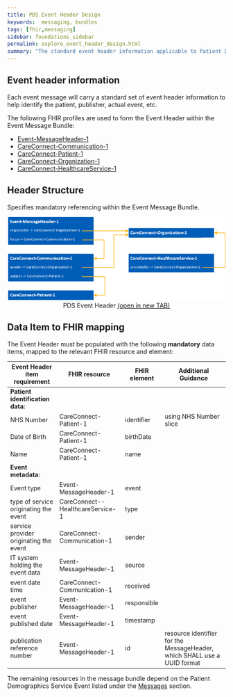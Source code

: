 ```yaml
---
title: PDS Event Header Design
keywords:  messaging, bundles
tags: [fhir,messaging]
sidebar: foundations_sidebar
permalink: explore_event_header_design.html
summary: "The standard event header information applicable to Patient Demographics Service (PDS) event messages"
---
```


## Event header information ##
Each event message will carry a standard set of event header information to help identify the patient, publisher, actual event, etc.

The following FHIR profiles are used to form the Event Header within the Event Message Bundle:

- [Event-MessageHeader-1](https://fhir.nhs.uk/STU3/StructureDefinition/Event-MessageHeader-1)
- [CareConnect-Communication-1](https://fhir.hl7.org.uk/STU3/StructureDefinition/CareConnect-Communication-1)
- [CareConnect-Patient-1](https://fhir.hl7.org.uk/STU3/StructureDefinition/CareConnect-Patient-1)
- [CareConnect-Organization-1](https://fhir.hl7.org.uk/STU3/StructureDefinition/CareConnect-Organization-1)
- [CareConnect-HealthcareService-1](https://fhir.hl7.org.uk/STU3/StructureDefinition/CareConnect-HealthcareService-1)

## Header Structure

Specifies mandatory referencing within the Event Message Bundle.

<div style="text-align:center; margin-bottom:20px" >
	<a href="images/explore/pds_header.png" target="_blank"><img src="images/explore/pds_header.png"></a><br/>
	PDS Event Header <a href="images/explore/pds_header.png" target="_blank">(open in new TAB)</a>
</div>

## Data Item to FHIR mapping ##

The Event Header must be populated with the following **mandatory** data items, mapped to the relevant FHIR resource and element:

| Event Header item requirement          | FHIR resource                     | FHIR element                       | Additional Guidance                     |
|----------------------------------------|-----------------------------------|------------------------------------|-----------------------------------------|
| **Patient identification data:**       |
| NHS Number                             | CareConnect-Patient-1             | identifier                         | using NHS Number slice                 |
| Date of Birth                          | CareConnect-Patient-1             | birthDate                          |                                        |
| Name                                   | CareConnect-Patient-1             | name                               |                                        |
| **Event metadata:**                    |
| Event type                             | Event-MessageHeader-1             | event                              |                                        |
| type of service originating the event  | CareConnect--HealthcareService-1  | type                               |                                        |
| service provider originating the event | CareConnect-Communication-1       | sender                             |                                        |
| IT system holding the event data       | Event-MessageHeader-1             | source                             |                                        |
| event date time                        | CareConnect-Communication-1       | received                           |                                        |
| event publisher                        | Event-MessageHeader-1             | responsible                        |                                        |
| event published date                   | Event-MessageHeader-1             | timestamp                          |                                        |
| publication reference number           | Event-MessageHeader-1             | id                                 | resource identifier for the MessageHeader, which SHALL use a UUID format |

The remaining resources in the message bundle depend on the Patient Demographics Service Event listed under the [Messages](explore.html) section.









